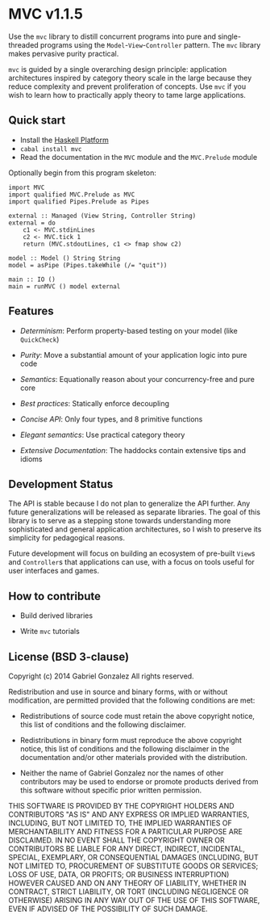 # MVC v1.1.5

Use the `mvc` library to distill concurrent programs into pure and
single-threaded programs using the `Model`-`View`-`Controller` pattern.  The
`mvc` library makes pervasive purity practical.

`mvc` is guided by a single overarching design principle: application
architectures inspired by category theory scale in the large because they
reduce complexity and prevent proliferation of concepts.  Use `mvc` if you wish
to learn how to practically apply theory to tame large applications.

## Quick start

* Install the [Haskell Platform](http://www.haskell.org/platform/)
* `cabal install mvc`
* Read the documentation in the `MVC` module and the `MVC.Prelude` module

Optionally begin from this program skeleton:

    import MVC
    import qualified MVC.Prelude as MVC
    import qualified Pipes.Prelude as Pipes
   
    external :: Managed (View String, Controller String)
    external = do
        c1 <- MVC.stdinLines
        c2 <- MVC.tick 1
        return (MVC.stdoutLines, c1 <> fmap show c2)
   
    model :: Model () String String
    model = asPipe (Pipes.takeWhile (/= "quit"))
        
    main :: IO ()
    main = runMVC () model external

## Features

* *Determinism*: Perform property-based testing on your model (like
  `QuickCheck`)

* *Purity*: Move a substantial amount of your application logic into pure code

* *Semantics*: Equationally reason about your concurrency-free and pure core

* *Best practices*: Statically enforce decoupling

* *Concise API*: Only four types, and 8 primitive functions

* *Elegant semantics*: Use practical category theory

* *Extensive Documentation*: The haddocks contain extensive tips and idioms

## Development Status

The API is stable because I do not plan to generalize the API further. Any
future generalizations will be released as separate libraries.  The goal of this
library is to serve as a stepping stone towards understanding more sophisticated
and general application architectures, so I wish to preserve its simplicity for
pedagogical reasons.

Future development will focus on building an ecosystem of pre-built `View`s and
`Controller`s that applications can use, with a focus on tools useful for
user interfaces and games.

## How to contribute

* Build derived libraries

* Write `mvc` tutorials

## License (BSD 3-clause)

Copyright (c) 2014 Gabriel Gonzalez
All rights reserved.

Redistribution and use in source and binary forms, with or without modification,
are permitted provided that the following conditions are met:

* Redistributions of source code must retain the above copyright notice, this
  list of conditions and the following disclaimer.

* Redistributions in binary form must reproduce the above copyright notice, this
  list of conditions and the following disclaimer in the documentation and/or
  other materials provided with the distribution.

* Neither the name of Gabriel Gonzalez nor the names of other contributors may
  be used to endorse or promote products derived from this software without
  specific prior written permission.

THIS SOFTWARE IS PROVIDED BY THE COPYRIGHT HOLDERS AND CONTRIBUTORS "AS IS" AND
ANY EXPRESS OR IMPLIED WARRANTIES, INCLUDING, BUT NOT LIMITED TO, THE IMPLIED
WARRANTIES OF MERCHANTABILITY AND FITNESS FOR A PARTICULAR PURPOSE ARE
DISCLAIMED. IN NO EVENT SHALL THE COPYRIGHT OWNER OR CONTRIBUTORS BE LIABLE FOR
ANY DIRECT, INDIRECT, INCIDENTAL, SPECIAL, EXEMPLARY, OR CONSEQUENTIAL DAMAGES
(INCLUDING, BUT NOT LIMITED TO, PROCUREMENT OF SUBSTITUTE GOODS OR SERVICES;
LOSS OF USE, DATA, OR PROFITS; OR BUSINESS INTERRUPTION) HOWEVER CAUSED AND ON
ANY THEORY OF LIABILITY, WHETHER IN CONTRACT, STRICT LIABILITY, OR TORT
(INCLUDING NEGLIGENCE OR OTHERWISE) ARISING IN ANY WAY OUT OF THE USE OF THIS
SOFTWARE, EVEN IF ADVISED OF THE POSSIBILITY OF SUCH DAMAGE.
